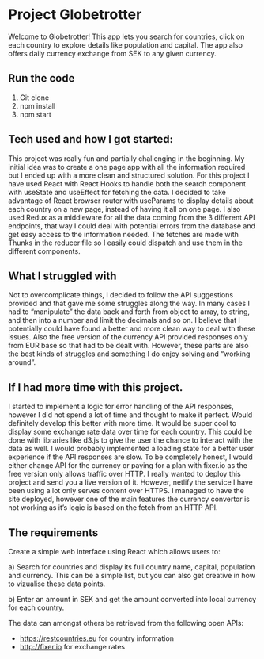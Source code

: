 # Project Globetrotter

Welcome to Globetrotter! This app lets you search for countries, click on each country to explore details like population and capital. The app also offers daily currency exchange from SEK to any given currency. 

## Run the code
1) Git clone
2) npm install 
3) npm start 

## Tech used and how I got started:
This project was really fun and partially challenging in the beginning. My initial idea was to create a one page app with all the information required but I ended up with a more clean and structured solution. For this project I have used React with React Hooks to handle both the search component with useState and useEffect for fetching the data. I decided to take advantage of React browser router with useParams to display details about each country on a new page, instead of having it all on one page. I also used Redux as a middleware for all the data coming from the 3 different API endpoints, that way I could deal with potential errors from the database and get easy access to the information needed. The fetches are made with Thunks in the reducer file so I easily could dispatch and use them in the different components. 

## What I struggled with

Not to overcomplicate things, I decided to follow the API suggestions provided and that gave me some struggles along the way. In many cases I had to “manipulate” the data back and forth from object to array, to string, and then into a number and limit the decimals and so on. I believe that I potentially could have found a better and more clean way to deal with these issues. Also the free version of the currency API provided responses only from EUR base so that had to be dealt with. However, these parts are also the best kinds of struggles and something I do enjoy solving and “working around”. 


## If I had more time with this project. 
I started to implement a logic for error handling of the API responses, however I did not spend a lot of time and thought to make it perfect. Would definitely develop this better with more time. 
It would be super cool to display some exchange rate data over time for each country. This could be done with libraries like d3.js to give the user the chance to interact with the data as well. 
I would probably implemented a loading state for a better user experience if the API responses are slow. 
To be completely honest, I would either change API for the currency or paying for a plan with fixer.io as the free version only allows traffic over HTTP. I really wanted to deploy this project and send you a live version of it. However, netlify the service I have been using a lot only serves content over HTTPS. I managed to have the site deployed, however one of the main features the currency convertor is not working as it’s logic is based on the fetch from an HTTP API. 

## The requirements
Create a simple web interface using React which allows users to: 

a) Search for countries and display its full country name, capital, population and currency. This can be a simple list, but you can also get creative in how to vizualise these data points. 

b) Enter an amount in SEK and get the amount converted into local currency for each country. 

The data can amongst others be retrieved from the following open APIs:
- https://restcountries.eu for country information 
- http://fixer.io for exchange rates
